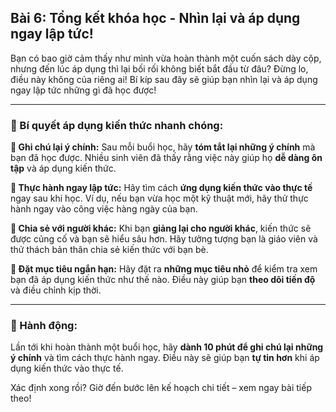 ## Bài 6: Tổng kết khóa học - Nhìn lại và áp dụng ngay lập tức!

Bạn có bao giờ cảm thấy như mình vừa hoàn thành một cuốn sách dày cộp, nhưng đến lúc áp dụng thì lại bối rối không biết bắt đầu từ đâu? Đừng lo, điều này không của riêng ai! Bí kíp sau đây sẽ giúp bạn nhìn lại và áp dụng ngay lập tức những gì đã học được!

---

### 📌 Bí quyết áp dụng kiến thức nhanh chóng:

**🔹 Ghi chú lại ý chính:**
Sau mỗi buổi học, hãy **tóm tắt lại những ý chính** mà bạn đã học được. Nhiều sinh viên đã thấy rằng việc này giúp họ **dễ dàng ôn tập** và áp dụng kiến thức.

**🔹 Thực hành ngay lập tức:**
Hãy tìm cách **ứng dụng kiến thức vào thực tế** ngay sau khi học. Ví dụ, nếu bạn vừa học một kỹ thuật mới, hãy thử thực hành ngay vào công việc hàng ngày của bạn.

**🔹 Chia sẻ với người khác:**
Khi bạn **giảng lại cho người khác**, kiến thức sẽ được củng cố và bạn sẽ hiểu sâu hơn. Hãy tưởng tượng bạn là giáo viên và thử thách bản thân chia sẻ kiến thức với bạn bè.

**🔹 Đặt mục tiêu ngắn hạn:**
Hãy đặt ra **những mục tiêu nhỏ** để kiểm tra xem bạn đã áp dụng kiến thức như thế nào. Điều này giúp bạn **theo dõi tiến độ** và điều chỉnh kịp thời.

---

### 🚀 Hành động:

Lần tới khi hoàn thành một buổi học, hãy **dành 10 phút để ghi chú lại những ý chính** và tìm cách thực hành ngay. Điều này sẽ giúp bạn **tự tin hơn** khi áp dụng kiến thức vào thực tế.

Xác định xong rồi? Giờ đến bước lên kế hoạch chi tiết – xem ngay bài tiếp theo!  